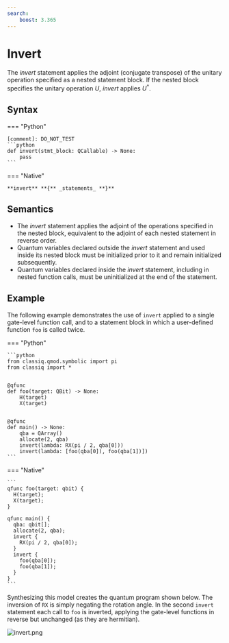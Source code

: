 ```yaml
---
search:
    boost: 3.365
---
```


# Invert

The _invert_ statement applies the adjoint (conjugate transpose) of the unitary operation
specified as a nested statement block. If the nested block specifies the unitary operation
$U$, _invert_ applies $U^{\dagger}$.

## Syntax

=== "Python"

    [comment]: DO_NOT_TEST
    ```python
    def invert(stmt_block: QCallable) -> None:
        pass
    ```

=== "Native"

    **invert** **{** _statements_ **}**

## Semantics

-   The _invert_ statement applies the adjoint of the operations specified in the nested
    block, equivalent to the adjoint of each nested statement in reverse order.
-   Quantum variables declared outside the _invert_ statement and used inside its nested
    block must be initialized prior to it and remain initialized subsequently.
-   Quantum variables declared inside the _invert_ statement, including in
    nested function calls, must be uninitialized at the end of the statement.

## Example

The following example demonstrates the use of `invert` applied to a single gate-level
function call, and to a statement block in which a user-defined function `foo` is called twice.

=== "Python"

    ```python
    from classiq.qmod.symbolic import pi
    from classiq import *


    @qfunc
    def foo(target: QBit) -> None:
        H(target)
        X(target)


    @qfunc
    def main() -> None:
        qba = QArray()
        allocate(2, qba)
        invert(lambda: RX(pi / 2, qba[0]))
        invert(lambda: [foo(qba[0]), foo(qba[1])])
    ```

=== "Native"

    ```
    qfunc foo(target: qbit) {
      H(target);
      X(target);
    }

    qfunc main() {
      qba: qbit[];
      allocate(2, qba);
      invert {
        RX(pi / 2, qba[0]);
      }
      invert {
        foo(qba[0]);
        foo(qba[1]);
      }
    }
    ```

Synthesizing this model creates the quantum program shown below. The inversion of
`RX` is simply negating the rotation angle. In the second `invert` statement each call to
`foo` is inverted, applying the gate-level functions in reverse but unchanged (as they
are hermitian).

![invert.png](resources/invert.png)
